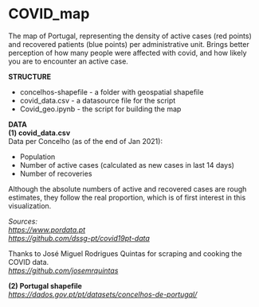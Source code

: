 # COVID_map
The map of Portugal, representing the density of active cases (red points) and recovered patients (blue points) per administrative unit.  Brings better perception of how many people were affected with covid, and how likely you are to encounter an active case.

**STRUCTURE**
- concelhos-shapefile - a folder with geospatial shapefile  
- covid_data.csv - a datasource file for the script  
- Covid_geo.ipynb - the script for building the map  

**DATA**  
**(1) covid_data.csv**  
Data per Concelho (as of the end of Jan 2021): 
- Population
- Number of active cases (calculated as new cases in last 14 days)
- Number of recoveries

Although the absolute numbers of active and recovered cases are rough estimates, they follow the real proportion, which is of first interest in this visualization.

*Sources:  
https://www.pordata.pt  
https://github.com/dssg-pt/covid19pt-data*

Thanks to José Miguel Rodrigues Quintas for scraping and cooking the COVID data.  
*https://github.com/josemrquintas*

**(2) Portugal shapefile**  
*https://dados.gov.pt/pt/datasets/concelhos-de-portugal/*




